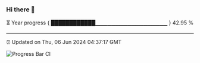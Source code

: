 ### Hi there 👋

⏳ Year progress { ████████████▁▁▁▁▁▁▁▁▁▁▁▁▁▁▁▁▁▁ } 42.95 %

---

⏰ Updated on Thu, 06 Jun 2024 04:37:17 GMT

![Progress Bar CI](https://github.com/IshwaranRudhara/GIT-ACTION/workflows/Progress%20Bar%20CI/badge.svg)
